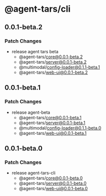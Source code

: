 # @agent-tars/cli

## 0.0.1-beta.2

### Patch Changes

- release agent tars beta
  - @agent-tars/core@0.0.1-beta.2
  - @agent-tars/server@0.0.1-beta.2
  - @multimodal/config-loader@0.1.1-beta.1
  - @agent-tars/web-ui@0.0.1-beta.2

## 0.0.1-beta.1

### Patch Changes

- release agent-beta
  - @agent-tars/core@0.0.1-beta.1
  - @agent-tars/server@0.0.1-beta.1
  - @multimodal/config-loader@0.1.1-beta.0
  - @agent-tars/web-ui@0.0.1-beta.1

## 0.0.1-beta.0

### Patch Changes

- release agent-tars-cli
  - @agent-tars/core@0.0.1-beta.0
  - @agent-tars/server@0.0.1-beta.0
  - @agent-tars/web-ui@0.0.1-beta.0
